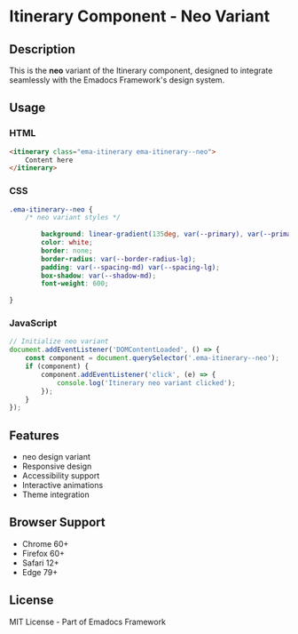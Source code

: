 # Itinerary Component - Neo Variant

## Description
This is the **neo** variant of the Itinerary component, designed to integrate seamlessly with the Emadocs Framework's design system.

## Usage

### HTML
```html
<itinerary class="ema-itinerary ema-itinerary--neo">
    Content here
</itinerary>
```

### CSS
```css
.ema-itinerary--neo {
    /* neo variant styles */
    
        background: linear-gradient(135deg, var(--primary), var(--primary-dark));
        color: white;
        border: none;
        border-radius: var(--border-radius-lg);
        padding: var(--spacing-md) var(--spacing-lg);
        box-shadow: var(--shadow-md);
        font-weight: 600;
    
}
```

### JavaScript
```javascript
// Initialize neo variant
document.addEventListener('DOMContentLoaded', () => {
    const component = document.querySelector('.ema-itinerary--neo');
    if (component) {
        component.addEventListener('click', (e) => {
            console.log('Itinerary neo variant clicked');
        });
    }
});
```

## Features
- neo design variant
- Responsive design
- Accessibility support
- Interactive animations
- Theme integration

## Browser Support
- Chrome 60+
- Firefox 60+
- Safari 12+
- Edge 79+

## License
MIT License - Part of Emadocs Framework
